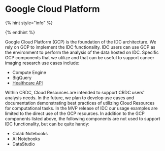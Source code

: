 # Google Cloud Platform

{% hint style="info" %}

{% endhint %}

Google Cloud Platform \(GCP\) is the foundation of the IDC architecture. We rely on GCP to implement the IDC functionality. IDC users can use GCP as the environment to perform the analysis of the data hosted on IDC. Specific GCP components that we utilize and that can be useful to support cancer imaging research use cases include:

* Compute Engine
* BigQuery
* [Healthcare API](https://cloud.google.com/healthcare/docs)

Within CRDC, Cloud Resources are intended to support CRDC users' analysis needs. In the future, we plan to develop use cases and documentation demonstrating best practices of utilizing Cloud Resources for computational tasks. In the MVP release of IDC our usage examples are limited to the direct use of the GCP resources. In addition to the GCP components listed above, the following components are not used to support IDC functionality, but can be quite handy:

* Colab Notebooks
* AI Notebooks
* DataStudio



